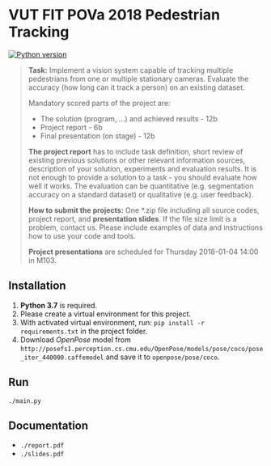 # VUT FIT POVa 2018 Pedestrian Tracking

[![Python version](https://img.shields.io/badge/Python-3-blue.svg?style=flat-square)](https://www.python.org/)

> **Task:** Implement a vision system capable of tracking multiple pedestrians from one or multiple stationary cameras. Evaluate the accuracy (how long can it track a person) on an existing dataset.
>
> Mandatory scored parts of the project are:
>   - The solution (program, ...) and achieved results - 12b
>   - Project report - 6b
>    - Final presentation (on stage) - 12b
>
> **The project report** has to include task definition, short review of existing previous solutions or other relevant information sources, description of your solution, experiments and evaluation results. It is not enough to provide a solution to a task - you should evaluate how well it works. The evaluation can be  quantitative (e.g. segmentation accuracy on a standard dataset) or qualitative (e.g. user feedback). 
>
> **How to submit the projects:** One \*.zip file including all source codes, project report, and **presentation slides**. If the file size limit is a problem, contact us. Please include examples of data and instructions how to use your code and tools. 
>
> **Project presentations** are scheduled for Thursday 2018-01-04 14:00 in M103.

## Installation

1) **Python 3.7** is required.
2) Please create a virtual environment for this project.
3) With activated virtual environment, run: `pip install -r requirements.txt` in the project folder.
4) Download *OpenPose* model from `http://posefs1.perception.cs.cmu.edu/OpenPose/models/pose/coco/pose_iter_440000.caffemodel`
   and save it to `openpose/pose/coco`.

## Run

~~~
./main.py
~~~

## Documentation

* `./report.pdf`
* `./slides.pdf`
